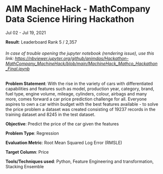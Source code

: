 # AIM MachineHack - MathCompany Data Science Hiring Hackathon
Jul 02 - Jul 19, 2021

**Result**: Leaderboard Rank 5 / 2,357 

###### In case of trouble opening the jupyter notebook (rendering issue), use this link: https://nbviewer.jupyter.org/github/animdas/Hackathon-MathCompany_MachineHack/blob/main/MachineHack_Mathco_Hackathon_Final.ipynb

**Problem Statement**: With the rise in the variety of cars with differentiated capabilities and features such as model, production year, category, brand, fuel type, engine volume, mileage, cylinders, colour, airbags and many more, comes forward a car price prediction challenge for all. Everyone aspires to own a car within budget with the best features available - to solve the price problem a dataset was created consisting of 19237 records in the training dataset and 8245 in the test dataset. 

**Objective**: Predict the price of the car given the features

**Problem Type**: Regression

**Evaluation Metric**: Root Mean Squared Log Error (RMSLE)

**Target Column**: Price

**Tools/Techniques used**: Python, Feature Engineering and transformation, Stacking Ensemble
